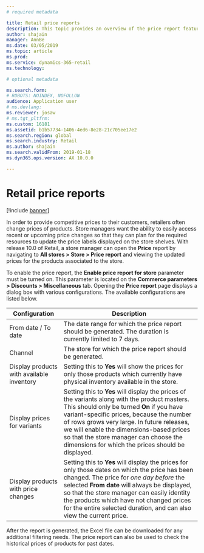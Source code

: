 ```yaml
---
# required metadata

title: Retail price reports
description: This topic provides an overview of the price report feature that can used to view the upcoming price changes for the assorted products. 
author: shajain
manager: AnnBe
ms.date: 03/05/2019
ms.topic: article
ms.prod: 
ms.service: dynamics-365-retail
ms.technology: 

# optional metadata

ms.search.form: 
# ROBOTS: NOINDEX, NOFOLLOW
audience: Application user
# ms.devlang: 
ms.reviewer: josaw
# ms.tgt_pltfrm: 
ms.custom: 16181
ms.assetid: b1b57734-1406-4ed6-8e28-21c705ee17e2
ms.search.region: global
ms.search.industry: Retail
ms.author: shajain
ms.search.validFrom: 2019-01-18
ms.dyn365.ops.version: AX 10.0.0

---
```


# Retail price reports

[!include [banner](includes/banner.md)]


In order to provide competitive prices to their customers, retailers often change prices of products. Store managers want the ability to easily access recent or upcoming price changes so that they can plan for the required resources to update the price labels displayed on the store shelves. With release 10.0 of Retail, a store manager can open the **Price** report by navigating to **All stores \> Store \> Price report** and viewing the updated prices for the products associated to the store. 

To enable the price report, the **Enable price report for store** parameter must be turned on. This parameter is located on the **Commerce parameters \> Discounts \> Miscellaneous** tab. Opening the **Price report** page displays a dialog box with various configurations. The available configurations are listed below.

| Configuration | Description |
|---|---|
| From date / To date| The date range for which the price report should be generated. The duration is currently limited to 7 days. |
| Channel| The store for which the price report should be generated. |
| Display products with available inventory| Setting this to **Yes** will show the prices for only those products which currently have physical inventory available in the store. |
| Display prices for variants | Setting this to **Yes** will display the prices of the variants along with the product masters. This should only be turned **On** if you have variant-specific prices, because the number of rows grows very large. In future releases, we will enable the dimensions-based prices so that the store manager can choose the dimensions for which the prices should be displayed. |
| Display products with price changes | Setting this to **Yes** will display the prices for only those dates on which the price has been changed. The price for *one day before* the selected **From date** will always be displayed, so that the store manager can easily identity the products which have not changed prices for the entire selected duration, and can also view the current price. |

After the report is generated, the Excel file can be downloaded for any additional filtering needs. The price report can also be used to check the historical prices of products for past dates.
